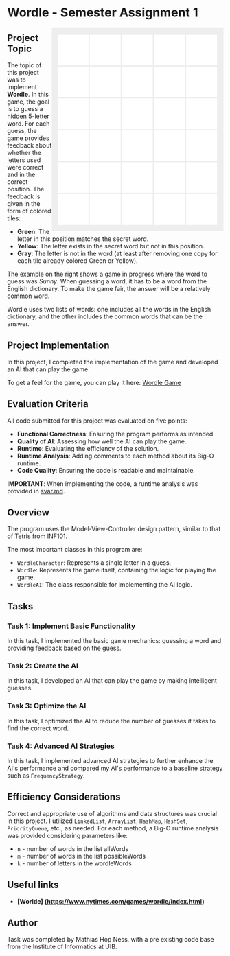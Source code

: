 # Wordle - Semester Assignment 1

<img align="right" src="images/Wordle_example.gif" width="400"/>

## Project Topic

The topic of this project was to implement **Wordle**. In this game, the goal is to guess a hidden 5-letter word. For each guess, the game provides feedback about whether the letters used were correct and in the correct position. The feedback is given in the form of colored tiles:
* **Green**: The letter in this position matches the secret word.
* **Yellow**: The letter exists in the secret word but not in this position.
* **Gray**: The letter is not in the word (at least after removing one copy for each tile already colored Green or Yellow).

The example on the right shows a game in progress where the word to guess was *Sunny*. When guessing a word, it has to be a word from the English dictionary. To make the game fair, the answer will be a relatively common word.

Wordle uses two lists of words: one includes all the words in the English dictionary, and the other includes the common words that can be the answer.

## Project Implementation

In this project, I completed the implementation of the game and developed an AI that can play the game.

To get a feel for the game, you can play it here: [Wordle Game](https://wordlegame.org/)

## Evaluation Criteria

All code submitted for this project was evaluated on five points:
- **Functional Correctness**: Ensuring the program performs as intended.
- **Quality of AI**: Assessing how well the AI can play the game.
- **Runtime**: Evaluating the efficiency of the solution.
- **Runtime Analysis**: Adding comments to each method about its Big-O runtime.
- **Code Quality**: Ensuring the code is readable and maintainable.

**IMPORTANT**: When implementing the code, a runtime analysis was provided in [svar.md](svar.md).

## Overview

The program uses the Model-View-Controller design pattern, similar to that of Tetris from INF101.

The most important classes in this program are:
- `WordleCharacter`: Represents a single letter in a guess.
- `Wordle`: Represents the game itself, containing the logic for playing the game.
- `WordleAI`: The class responsible for implementing the AI logic.

## Tasks

### Task 1: Implement Basic Functionality
In this task, I implemented the basic game mechanics: guessing a word and providing feedback based on the guess.

### Task 2: Create the AI
In this task, I developed an AI that can play the game by making intelligent guesses.

### Task 3: Optimize the AI
In this task, I optimized the AI to reduce the number of guesses it takes to find the correct word.

### Task 4: Advanced AI Strategies
In this task, I implemented advanced AI strategies to further enhance the AI's performance and compared my AI's performance to a baseline strategy such as `FrequencyStrategy`.

## Efficiency Considerations

Correct and appropriate use of algorithms and data structures was crucial in this project. I utilized `LinkedList`, `ArrayList`, `HashMap`, `HashSet`, `PriorityQueue`, etc., as needed. For each method, a Big-O runtime analysis was provided considering parameters like:
* `n` - number of words in the list allWords
* `m` - number of words in the list possibleWords
* `k` - number of letters in the wordleWords

## Useful links
- **[Worlde] (https://www.nytimes.com/games/wordle/index.html)** 

## Author
Task was completed by Mathias Hop Ness, with a pre existing code base from the Institute of Informatics at UIB.